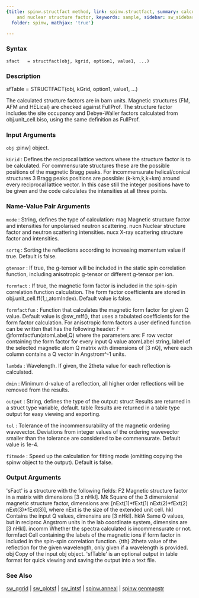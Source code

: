```yaml
---
{title: spinw.structfact method, link: spinw.structfact, summary: calculates magnetic
    and nuclear structure factor, keywords: sample, sidebar: sw_sidebar, permalink: spinw_structfact.html,
  folder: spinw, mathjax: 'true'}

---
```


### Syntax

`sfact   = structfact(obj, kgrid, option1, value1, ...)`

### Description

sfTable = STRUCTFACT(obj, kGrid, option1, value1, ...)
 
The calculated structure factors are in barn units. Magnetic structures
(FM, AFM and HELical) are checked against FullProf. The structure factor
includes the site occupancy and Debye-Waller factors calculated from
obj.unit_cell.biso, using the same definition as FullProf.
 

### Input Arguments

`obj`
:pinw] object.

`kGrid`
:    Defines the reciprocal lattice vectors where the structure
     factor is to be calculated. For commensurate structures these
     are the possible positions of the magnetic Bragg peaks. For
     incommensurate helical/conical structures 3 Bragg peaks
     positions are possible: (k-km,k,k+km) around every reciprocal
     lattice vector. In this case still the integer positions have
     to be given and the code calculates the intensities at all
     three points.

### Name-Value Pair Arguments

`mode`
: String, defines the type of calculation:
      mag     Magnetic structure factor and intensities for
              unpolarised neutron scattering.
      nucn    Nuclear structure factor and neutron scattering
              intensities.
      nucx    X-ray scattering structure factor and
              intensities.

`sortq`
: Sorting the reflections according to increasing momentum
  value if true. Default is false.

`gtensor`
: If true, the g-tensor will be included in the static spin
  correlation function, including anisotropic g-tensor or
  different g-tensor per ion.

`formfact`
: If true, the magnetic form factor is included in the
  spin-spin correlation function calculation. The form factor
  coefficients are stored in obj.unit_cell.ff(1,:,atomIndex).
  Default value is false.

`formfactfun`
: Function that calculates the magnetic form factor for given
  Q value. Default value is @sw_mff(), that uses a tabulated
  coefficients for the form factor calculation. For
  anisotropic form factors a user defined function can be
  written that has the following header:
      F = @formfactfun(atomLabel,Q)
  where the parameters are:
      F   row vector containing the form factor for every
          input Q value
      atomLabel string, label of the selected magnetic atom
      Q   matrix with dimensions of [3 nQ], where each column
          contains a Q vector in Angstrom^-1 units.

`lambda`
: Wavelength. If given, the 2theta value for each reflection
  is calculated.

`dmin`
: Minimum d-value of a reflection, all higher order
  reflections will be removed from the results.

`output`
: String, defines the type of the output:
      struct  Results are returned in a struct type variable,
              default.
      table   Results are returned in a table type output for
              easy viewing and exporting.

`tol`
: Tolerance of the incommensurability of the magnetic
  ordering wavevector. Deviations from integer values of the
  ordering wavevector smaller than the tolerance are considered
  to be commensurate. Default value is 1e-4.

`fitmode`
: Speed up the calculation for fitting mode (omitting
  copying the spinw object to the output). Default is false.

### Output Arguments

'sFact' is a structure with the following fields:
F2            Magnetic structure factor in a matrix with dimensions
              [3 x nHkl].
Mk            Square of the 3 dimensional magnetic structure factor,
              dimensions are:
                 [nExt(1)*fExt(1) nExt(2)*fExt(2) nExt(3)*fExt(3)],
              where nExt is the size of the extended unit cell.
hkl           Contains the input Q values, dimensins are [3 nHkl].
hklA          Same Q values, but in reciproc Angstrom units in the
              lab coordinate system, dimensins are [3 nHkl].
incomm        Whether the spectra calculated is incommensurate or not.
formfact      Cell containing the labels of the magnetic ions if form
              factor in included in the spin-spin correlation function.
{tth}         2theta value of the reflection for the given wavelength,
              only given if a wavelength is provided.
obj           Copy of the input obj object.
'sfTable' is an optional output in table format for quick viewing and
saving the output into a text file.

### See Also

[sw_qgrid](sw_qgrid.html) \| [sw_plotsf](sw_plotsf.html) \| [sw_intsf](sw_intsf.html) \| [spinw.anneal](spinw_anneal.html) \| [spinw.genmagstr](spinw_genmagstr.html)

